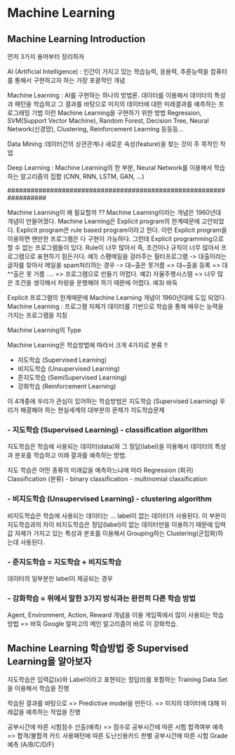 # Machine Learning



## Machine Learning Introduction

먼저 3가지 용어부터 정리하자

AI (Artificial Intelligence) : 인간이 가지고 있는 학습능력, 응용력, 추론능력을
컴퓨터를 통해서 구현하고자 하는 가장 포괄적인 개념

Machine Learning : AI를 구현하는 하나의 방법론. 데이터를 이용해서 데이터의 특성과 패턴을 학습하고 
그 결과를 바탕으로 미지의 데이터에 대한 미래결과를 예측하는 프로그래밍 기법
이런 Machine Learning을 구현하기 위한 방법
Regression, SVM(Support Vector Machine), Random Forest, Decision Tree,
Neural Network(신경망), Clustering, Reinforcement Learning 등등등...

Data Mining :데이터간의 상관관계나 새로운 속성(feature)을 찾는 것이 주 목적인 작업

Deep Learning : Machine Learning의 한 부분, Neural Network를 이용해서 학습하는 알고리즘의 집합
(CNN, RNN, LSTM, GAN, ...)

##################################################################

Machine Learning이 왜 필요할까 ??
Machine Learning이라는 개념은 1960년대 개념이 만들어졌다. 
Machine Learning은 Explicit program의 한계때문에 고안되었다.
Explicit program은 rule based program이라고 한다. 이런 Explicit program을 이용하면 왠만한 프로그램은 다
구현이 가능하다. 그런데 Explicit programming으로 할 수 없는 프로그램들이 있다.
Rule이 너무 많아서 즉, 조건이나 규칙이 너무 많아서 프로그램으로 표현하기 힘든거다.
예1) 스팸메일을 걸러주는 필터프로그램 -> 대출이라는 글자를 찾아서 메일을 spam처리하는 경우 -> 대~출은 못거름
=> 대~출을 등록 => 대^^출은 못 거름 .... => 프로그램으로 만들기 어렵다.
예2) 자율주행시스템 => 너무 많은 조건을 생각해서 차량을 운행해야 하기 때문에 어렵다.
예3) 바둑 

Explicit 프로그램의 한계때문에 Machine Learning 개념이 1960년대에 도입 되었다.
Machine Learning : 프로그램 자체가 데이터를 기반으로 학습을 통해 배우는 능력을 가지는 프로그램을 지칭




Machine Learning의 Type

Machine Learning은 학습방법에 따라서 크게 4가지로 분류 !!
- 지도학습 (Supervised Learning)
- 비지도학습 (Unsupervised Learning)
- 준지도학습 (SemiSupervised Learning)
- 강화학습 (Reinforcement Learning)

이 4개중에 우리가 관심이 있어하는 학습방법은 지도학습 (Supervised Learning)
우리가 해결해야 하는 현실세계의 대부분의 문제가 지도학습문제

### - 지도학습 (Supervised Learning) - classification algorithm
지도학습은 학습에 사용되는 데이터(data)와 그 정답(label)을 이용해서
데이터의 특성과 분포를 학습하고 미래 결과를 예측하는 방법.

지도 학습은 어떤 종류의 미래값을 예측하느냐에 따라
Regression (회귀)
Classification (분류) - binary classification
                      - multinomial classification

### - 비지도학습 (Unsupervised Learning) - clustering algorithm
비지도학습은 학습에 사용되는 데이터는 ... label이 없는 데이터가 사용된다. 이 부분이 지도학습과의 차이
비지도학습은 정답(label)이 없는 데이터만을 이용하기 때문에 입력값 자체가 가지고 있는 특성과 분포를 
이용해서 Grouping하는 Clustering(군집화)하는데 사용된다.

### - 준지도학습 = 지도학습 + 비지도학습
데이터의 일부분만 label이 제공되는 경우

### - 강화학습 = 위에서 말한 3가지 방식과는 완전히 다른 학습 방법
Agent, Environment, Action, Reward 개념을 이용
게임쪽에서 많이 사용되는 학습방법 => 바둑
Google 알파고의 메인 알고리즘이 바로 이 강화학습.



## Machine Learning 학습방법 중 Supervised Learning을 알아보자

지도학습은 입력값(x)와 Label이라고 표현되는 정답(t)를 포함하는 Training Data Set을 이용해서 학습을 진행

학습된 결과를 바탕으로 => Predictive model을 만든다. => 미지의 데이터에 대해 미래값을 예측하는 작업을 진행

공부시간에 따른 시험점수 산출(예측) => 점수로
공부시간에 따른 시험 합격여부 예측 => 합격/불합격
카드 사용패턴에 따른 도난신용카드 판별
공부시간에 따른 시험 Grade예측 (A/B/C/D/F)